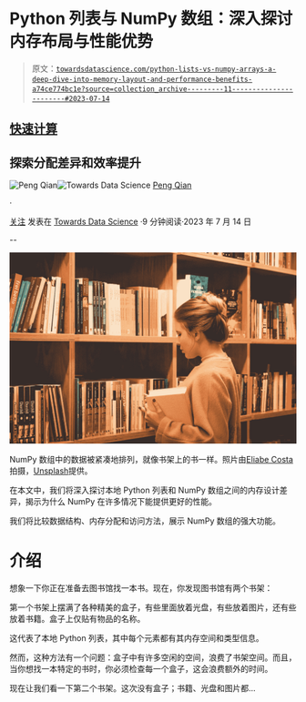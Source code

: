 # Python 列表与 NumPy 数组：深入探讨内存布局与性能优势

> 原文：[`towardsdatascience.com/python-lists-vs-numpy-arrays-a-deep-dive-into-memory-layout-and-performance-benefits-a74ce774bc1e?source=collection_archive---------11-----------------------#2023-07-14`](https://towardsdatascience.com/python-lists-vs-numpy-arrays-a-deep-dive-into-memory-layout-and-performance-benefits-a74ce774bc1e?source=collection_archive---------11-----------------------#2023-07-14)

## [快速计算](https://medium.com/@qtalen/list/fast-computing-2a37a7e82be5)

## 探索分配差异和效率提升

[](https://qtalen.medium.com/?source=post_page-----a74ce774bc1e--------------------------------)![Peng Qian](https://qtalen.medium.com/?source=post_page-----a74ce774bc1e--------------------------------)[](https://towardsdatascience.com/?source=post_page-----a74ce774bc1e--------------------------------)![Towards Data Science](https://towardsdatascience.com/?source=post_page-----a74ce774bc1e--------------------------------) [Peng Qian](https://qtalen.medium.com/?source=post_page-----a74ce774bc1e--------------------------------)

·

[关注](https://medium.com/m/signin?actionUrl=https%3A%2F%2Fmedium.com%2F_%2Fsubscribe%2Fuser%2F8e2fe735546d&operation=register&redirect=https%3A%2F%2Ftowardsdatascience.com%2Fpython-lists-vs-numpy-arrays-a-deep-dive-into-memory-layout-and-performance-benefits-a74ce774bc1e&user=Peng+Qian&userId=8e2fe735546d&source=post_page-8e2fe735546d----a74ce774bc1e---------------------post_header-----------) 发表在 [Towards Data Science](https://towardsdatascience.com/?source=post_page-----a74ce774bc1e--------------------------------) ·9 分钟阅读·2023 年 7 月 14 日[](https://medium.com/m/signin?actionUrl=https%3A%2F%2Fmedium.com%2F_%2Fvote%2Ftowards-data-science%2Fa74ce774bc1e&operation=register&redirect=https%3A%2F%2Ftowardsdatascience.com%2Fpython-lists-vs-numpy-arrays-a-deep-dive-into-memory-layout-and-performance-benefits-a74ce774bc1e&user=Peng+Qian&userId=8e2fe735546d&source=-----a74ce774bc1e---------------------clap_footer-----------)

--

[](https://medium.com/m/signin?actionUrl=https%3A%2F%2Fmedium.com%2F_%2Fbookmark%2Fp%2Fa74ce774bc1e&operation=register&redirect=https%3A%2F%2Ftowardsdatascience.com%2Fpython-lists-vs-numpy-arrays-a-deep-dive-into-memory-layout-and-performance-benefits-a74ce774bc1e&source=-----a74ce774bc1e---------------------bookmark_footer-----------)![](img/9c59152b04be4c0785841172da617a50.png)

NumPy 数组中的数据被紧凑地排列，就像书架上的书一样。照片由[Eliabe Costa](https://unsplash.com/@eliabevces?utm_source=medium&utm_medium=referral)拍摄，[Unsplash](https://unsplash.com/?utm_source=medium&utm_medium=referral)提供。

在本文中，我们将深入探讨本地 Python 列表和 NumPy 数组之间的内存设计差异，揭示为什么 NumPy 在许多情况下能提供更好的性能。

我们将比较数据结构、内存分配和访问方法，展示 NumPy 数组的强大功能。

# 介绍

想象一下你正在准备去图书馆找一本书。现在，你发现图书馆有两个书架：

第一个书架上摆满了各种精美的盒子，有些里面放着光盘，有些放着图片，还有些放着书籍。盒子上仅贴有物品的名称。

这代表了本地 Python 列表，其中每个元素都有其内存空间和类型信息。

然而，这种方法有一个问题：盒子中有许多空闲的空间，浪费了书架空间。而且，当你想找一本特定的书时，你必须检查每一个盒子，这会浪费额外的时间。

现在让我们看一下第二个书架。这次没有盒子；书籍、光盘和图片都…
